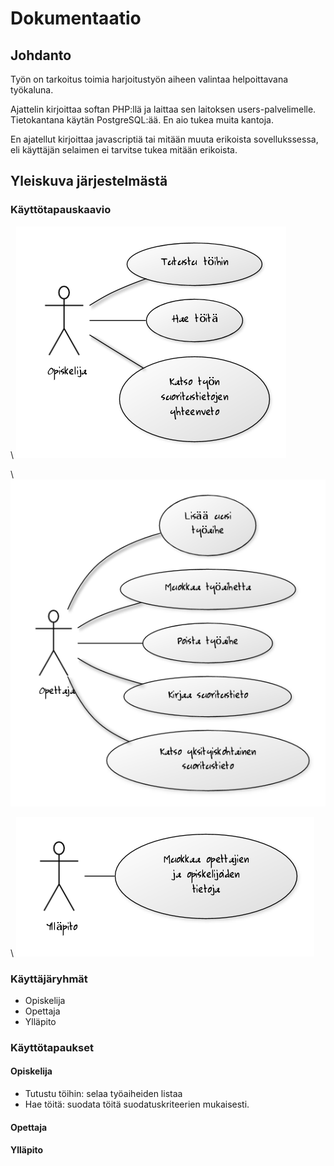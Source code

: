 # Dokumentaatio

## Johdanto

Työn on tarkoitus toimia harjoitustyön aiheen valintaa helpoittavana työkaluna.

Ajattelin kirjoittaa softan PHP:llä ja laittaa sen laitoksen users-palvelimelle. Tietokantana käytän PostgreSQL:ää. En aio tukea muita kantoja.

En ajatellut kirjoittaa javascriptiä tai mitään muuta erikoista sovellukssessa, eli käyttäjän selaimen ei tarvitse tukea mitään erikoista.

## Yleiskuva järjestelmästä

### Käyttötapauskaavio

\ ![Käyttötapauskaavio käyttäjä](use_case_diagram_user.png)

\ ![Käyttötapauskaavio opettaja](use_case_diagram_teacher.png)

\ ![Käyttötapauskaavio ylläpito](use_case_diagram_administration.png)

### Käyttäjäryhmät

* Opiskelija
* Opettaja
* Ylläpito

### Käyttötapaukset

#### Opiskelija

* Tutustu töihin: selaa työaiheiden listaa
* Hae töitä: suodata töitä suodatuskriteerien mukaisesti.

#### Opettaja
#### Ylläpito

